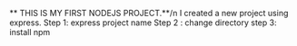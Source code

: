 ** THIS IS MY FIRST NODEJS PROJECT.**/n
I created a new project using express.
Step 1: express project name
Step 2 : change directory 
step 3: install npm
